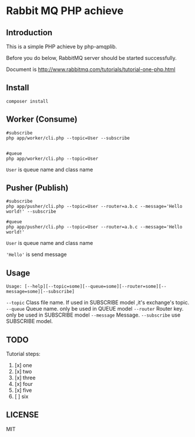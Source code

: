 # Rabbit MQ PHP achieve

Introduction
---
This is a simple PHP achieve by php-amqplib.

Before you do below, RabbitMQ server should be started successfully.

Document is http://www.rabbitmq.com/tutorials/tutorial-one-php.html

Install
----

```
composer install
```

Worker (Consume)
---

```
#subscribe
php app/worker/cli.php --topic=User --subscribe


#queue
php app/worker/cli.php --topic=User
```

`User` is queue name and class name

Pusher (Publish)
---

```
#subscribe
php app/pusher/cli.php --topic=User --router=a.b.c --message='Hello world!' --subscribe

#queue
php app/pusher/cli.php --topic=User --router=a.b.c --message='Hello world!'
```

`User` is queue name and class name

`'Hello'` is send message


Usage
---

`Usage: [--help][--topic=some][--queue=some][--router=some][--message=some][--subscribe]`

`--topic` Class file name. If used in SUBSCRIBE model ,it's exchange's topic.
`--queue` Queue name. only be used in QUEUE model
`--router` Router key. only be used in SUBSCRIBE model
`--message` Message. 
`--subscribe` use SUBSCRIBE model.

TODO
---

Tutorial steps:

1. [x] one
2. [x] two
3. [x] three
4. [x] four
5. [x] five
6. [ ] six



LICENSE
---
MIT